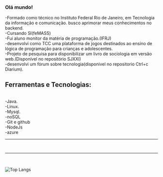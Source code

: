 ### Olá mundo! 


-Formado como técnico no Instituto Federal Rio de Janeiro, em Tecnologia da informação e comunicação. busco aprimorar meus conhecimentos no backend.<br>
-Cursando SI(feMASS)<br>
-Fui aluno monitor da matéria de programação.(IFRJ)<br>
-desenvolvi como TCC uma plataforma de jogos destinados ao ensino de lógica de programação para crianças e adolescentes.<br>
-Projeto de pesquisa para disponibilizar um livro de sociologia em versão web.(Disponível no repositório SJXXI)<br>
-desenvolvi um fórum sobre tecnologia(disponivel no repositorio Ctrl+c Diarium).

## Ferramentas e Tecnologias:
<br>
-Java.<br>
-Linux.<br>
-Mysql.<br>
-noSQL<br>
-Git e github<br>
-NodeJs<br>
-azure
<hr><br>

<hr><br>

![Top Langs](https://github-readme-stats.vercel.app/api/top-langs/?username=NathanAzvdo&layout=compact&hide=HTML,CSS&width=100vw)

